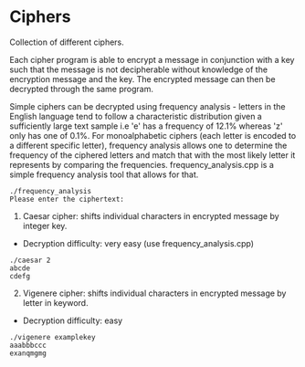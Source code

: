 # Ciphers
Collection of different ciphers. 

Each cipher program is able to encrypt a message in conjunction with a key such that the message is not decipherable
without knowledge of the encryption message and the key. The encrypted message can then be decrypted through the same program.

Simple ciphers can be decrypted using frequency analysis - letters in the English language tend to follow a characteristic distribution given a sufficiently large text sample i.e 'e' has a frequency of 12.1% whereas 'z' only has one of 0.1%. For monoalphabetic ciphers (each letter is encoded to a different specific letter), frequency analysis allows one to determine the frequency of the ciphered letters and match that with the most likely letter it represents by comparing the frequencies. frequency_analysis.cpp is a simple frequency analysis tool that allows for that.
```
./frequency_analysis
Please enter the ciphertext:
```

1. Caesar cipher: shifts individual characters in encrypted message by integer key.
  
  - Decryption difficulty: very easy (use frequency_analysis.cpp)
  ```
  ./caesar 2 
  abcde
  cdefg
  ```
  
2. Vigenere cipher: shifts individual characters in encrypted message by letter in keyword. 
  
  - Decryption difficulty: easy
  ```
  ./vigenere examplekey
  aaabbbccc
  exanqmgmg  
  ```
  
 
